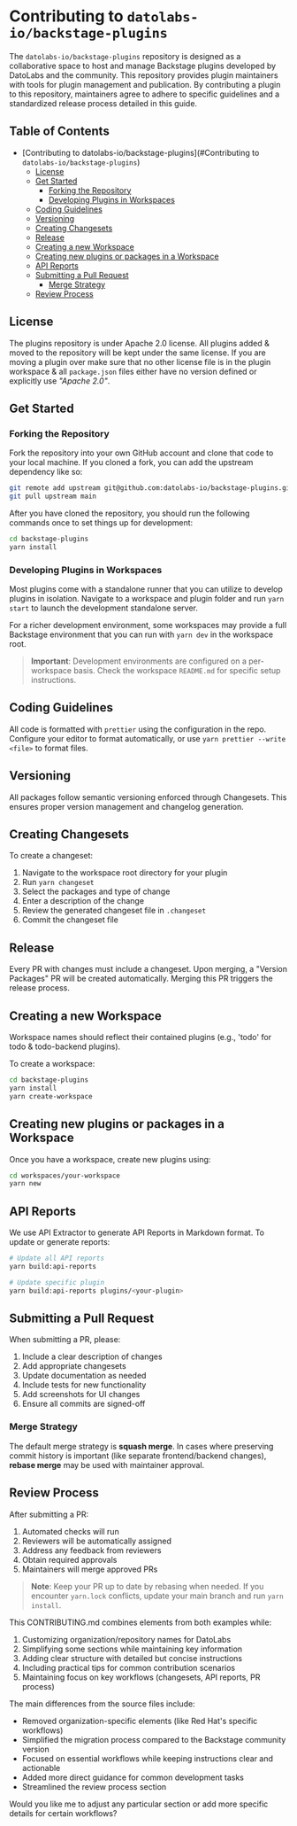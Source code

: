 # Contributing to `datolabs-io/backstage-plugins`

The `datolabs-io/backstage-plugins` repository is designed as a collaborative space to host and manage Backstage plugins developed by DatoLabs and the community. This repository provides plugin maintainers with tools for plugin management and publication. By contributing a plugin to this repository, maintainers agree to adhere to specific guidelines and a standardized release process detailed in this guide.

## Table of Contents

- [Contributing to datolabs-io/backstage-plugins](#Contributing to `datolabs-io/backstage-plugins`)
  - [License](#license)
  - [Get Started](#get-started)
    - [Forking the Repository](#forking-the-repository)
    - [Developing Plugins in Workspaces](#developing-plugins-in-workspaces)
  - [Coding Guidelines](#coding-guidelines)
  - [Versioning](#versioning)
  - [Creating Changesets](#creating-changesets)
  - [Release](#release)
  - [Creating a new Workspace](#creating-a-new-workspace)
  - [Creating new plugins or packages in a Workspace](#creating-new-plugins-or-packages-in-a-workspace)
  - [API Reports](#api-reports)
  - [Submitting a Pull Request](#submitting-a-pull-request)
    - [Merge Strategy](#merge-strategy)
  - [Review Process](#review-process)

## License

The plugins repository is under Apache 2.0 license. All plugins added & moved to the repository will be kept under the same license. If you are moving a plugin over make sure that no other license file is in the plugin workspace & all `package.json` files either have no version defined or explicitly use _"Apache 2.0"_.

## Get Started

### Forking the Repository

Fork the repository into your own GitHub account and clone that code to your local machine. If you cloned a fork, you can add the upstream dependency like so:

```bash
git remote add upstream git@github.com:datolabs-io/backstage-plugins.git
git pull upstream main
```

After you have cloned the repository, you should run the following commands once to set things up for development:

```bash
cd backstage-plugins
yarn install
```

### Developing Plugins in Workspaces

Most plugins come with a standalone runner that you can utilize to develop plugins in isolation. Navigate to a workspace and plugin folder and run `yarn start` to launch the development standalone server.

For a richer development environment, some workspaces may provide a full Backstage environment that you can run with `yarn dev` in the workspace root.

> **Important**: Development environments are configured on a per-workspace basis. Check the workspace `README.md` for specific setup instructions.

## Coding Guidelines

All code is formatted with `prettier` using the configuration in the repo. Configure your editor to format automatically, or use `yarn prettier --write <file>` to format files.

## Versioning

All packages follow semantic versioning enforced through Changesets. This ensures proper version management and changelog generation.

## Creating Changesets

To create a changeset:

1. Navigate to the workspace root directory for your plugin
2. Run `yarn changeset`
3. Select the packages and type of change
4. Enter a description of the change
5. Review the generated changeset file in `.changeset`
6. Commit the changeset file

## Release

Every PR with changes must include a changeset. Upon merging, a "Version Packages" PR will be created automatically. Merging this PR triggers the release process.

## Creating a new Workspace

Workspace names should reflect their contained plugins (e.g., 'todo' for todo & todo-backend plugins).

To create a workspace:

```bash
cd backstage-plugins
yarn install
yarn create-workspace
```

## Creating new plugins or packages in a Workspace

Once you have a workspace, create new plugins using:

```bash
cd workspaces/your-workspace
yarn new
```

## API Reports

We use API Extractor to generate API Reports in Markdown format. To update or generate reports:

```bash
# Update all API reports
yarn build:api-reports

# Update specific plugin
yarn build:api-reports plugins/<your-plugin>
```

## Submitting a Pull Request

When submitting a PR, please:

1. Include a clear description of changes
2. Add appropriate changesets
3. Update documentation as needed
4. Include tests for new functionality
5. Add screenshots for UI changes
6. Ensure all commits are signed-off

### Merge Strategy

The default merge strategy is **squash merge**. In cases where preserving commit history is important (like separate frontend/backend changes), **rebase merge** may be used with maintainer approval.

## Review Process

After submitting a PR:

1. Automated checks will run
2. Reviewers will be automatically assigned
3. Address any feedback from reviewers
4. Obtain required approvals
5. Maintainers will merge approved PRs

> **Note**: Keep your PR up to date by rebasing when needed. If you encounter `yarn.lock` conflicts, update your main branch and run `yarn install`.

This CONTRIBUTING.md combines elements from both examples while:

1. Customizing organization/repository names for DatoLabs
2. Simplifying some sections while maintaining key information
3. Adding clear structure with detailed but concise instructions
4. Including practical tips for common contribution scenarios
5. Maintaining focus on key workflows (changesets, API reports, PR process)

The main differences from the source files include:

- Removed organization-specific elements (like Red Hat's specific workflows)
- Simplified the migration process compared to the Backstage community version
- Focused on essential workflows while keeping instructions clear and actionable
- Added more direct guidance for common development tasks
- Streamlined the review process section

Would you like me to adjust any particular section or add more specific details for certain workflows?
